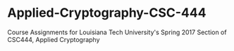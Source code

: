 # Applied-Cryptography-CSC-444
Course Assignments for Louisiana Tech University's Spring 2017 Section of CSC444, Applied Cryptography
